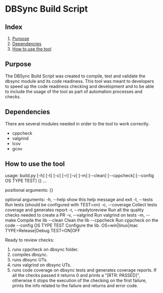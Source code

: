 # DBSync Build Script
## Index
1. [Purpose](#purpose)
3. [Dependencies](#dependencies)
2. [How to use the tool](#how-to-use-the-tool)

## Purpose
The DBSync Build Script was created to compile, test and validate the dbsync module and its code readiness. This tool was meant to developers to speed up the code readiness checking and development and to be able to include the usage of the tool as part of automation processes and checks.

## Dependencies
There are several modules needed in order to the tool to work correctly.
  - cppcheck
  - valgrind
  - lcov
  - gcov

## How to use the tool
usage: build.py [-h] [-t] [-c] [-r] [-v] [-m] [--clean] [--cppcheck] [--config OS TYPE TEST] {} ...

positional arguments:
  {}

optional arguments:
  -h, --help            show this help message and exit
  -t, --tests           Run tests (should be configured with TEST=on)
  -c, --coverage        Collect tests coverage and generates report
  -r, --readytoreview   Run all the quality checks needed to create a PR
  -v, --valgrind        Run valgrind on tests
  -m, --make            Compile the lib
  --clean               Clean the lib
  --cppcheck            Run cppcheck on the code
  --config OS TYPE TEST
                        Configure the lib. OS=win|linux|mac TYPE=Release|Debug TEST=ON|OFF

Ready to review checks:
  1. runs cppcheck on dbsync folder.
  2. compiles dbsync.
  3. runs dbsync UTs.
  4. runs valgrind on dbsync UTs.
  5. runs code coverage on dbsync tests and generates coverage reports.
If all the checks passed it returns 0 and prints a "[RTR: PASSED]", otherwise it stops the execution of the checking on the first failure, prints the info related to the failure and returns and error code.
